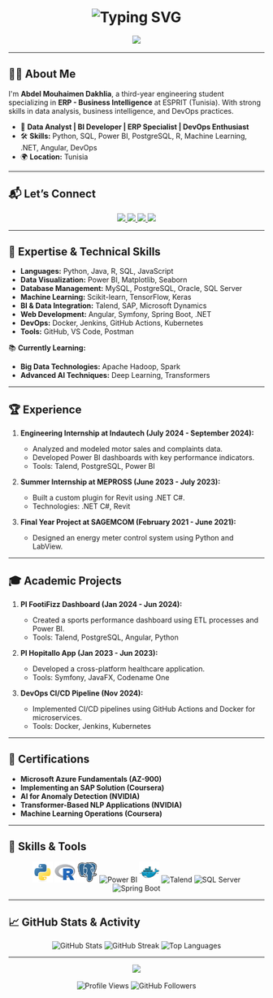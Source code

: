 <h1 align="center">
  <img src="https://readme-typing-svg.demolab.com?font=Fira+Code&weight=800&size=35&pause=1000&color=00FF00&width=700&lines=👋+Hi,+I’m+Abdel+Mouhaimen+Dakhlia" alt="Typing SVG" />
</h1>

<p align="center">
  <img src="https://media.giphy.com/media/f3iwJFOVOwuy7K6FFw/giphy.gif" width="300"/>
</p>

---

## 👨‍💻 About Me
I'm **Abdel Mouhaimen Dakhlia**, a third-year engineering student specializing in **ERP - Business Intelligence** at ESPRIT (Tunisia). With strong skills in data analysis, business intelligence, and DevOps practices. 

- 💼 **Data Analyst | BI Developer | ERP Specialist | DevOps Enthusiast**
- 🛠️ **Skills:** Python, SQL, Power BI, PostgreSQL, R, Machine Learning, .NET, Angular, DevOps
- 🌍 **Location:** Tunisia

---

## 📬 Let’s Connect
<p align="center">
  <a href="https://www.linkedin.com/in/mouhadakhlia/" target="_blank">
    <img src="https://img.shields.io/badge/-LinkedIn-0077B5?style=for-the-badge&logo=linkedin&logoColor=white"/>
  </a>
  <a href="https://www.instagram.com/mouha9/" target="_blank">
    <img src="https://img.shields.io/badge/-Instagram-E4405F?style=for-the-badge&logo=instagram&logoColor=white"/>
  </a>
  <a href="mailto:Abdelmouhaimen.dakhlia@esprit.tn">
    <img src="https://img.shields.io/badge/-Gmail-D14836?style=for-the-badge&logo=gmail&logoColor=white"/>
  </a>
  <a href="https://abdelmouhaimendakhlia.github.io/CV/" target="_blank">
    <img src="https://img.shields.io/badge/-View%20My%20CV-blue?style=for-the-badge&logo=github&logoColor=white"/>
  </a>
</p>

---

## 🚀 Expertise & Technical Skills
- **Languages:** Python, Java, R, SQL, JavaScript
- **Data Visualization:** Power BI, Matplotlib, Seaborn
- **Database Management:** MySQL, PostgreSQL, Oracle, SQL Server
- **Machine Learning:** Scikit-learn, TensorFlow, Keras
- **BI & Data Integration:** Talend, SAP, Microsoft Dynamics
- **Web Development:** Angular, Symfony, Spring Boot, .NET
- **DevOps:** Docker, Jenkins, GitHub Actions, Kubernetes
- **Tools:** GitHub, VS Code, Postman

📚 **Currently Learning:**
- **Big Data Technologies:** Apache Hadoop, Spark
- **Advanced AI Techniques:** Deep Learning, Transformers

---

## 🏆 Experience
1. **Engineering Internship at Indautech (July 2024 - September 2024):**
   - Analyzed and modeled motor sales and complaints data.
   - Developed Power BI dashboards with key performance indicators.
   - Tools: Talend, PostgreSQL, Power BI

2. **Summer Internship at MEPROSS (June 2023 - July 2023):**
   - Built a custom plugin for Revit using .NET C#.
   - Technologies: .NET C#, Revit

3. **Final Year Project at SAGEMCOM (February 2021 - June 2021):**
   - Designed an energy meter control system using Python and LabView.

---

## 🎓 Academic Projects
1. **PI FootiFizz Dashboard (Jan 2024 - Jun 2024):**
   - Created a sports performance dashboard using ETL processes and Power BI.
   - Tools: Talend, PostgreSQL, Angular, Python

2. **PI Hopitallo App (Jan 2023 - Jun 2023):**
   - Developed a cross-platform healthcare application.
   - Tools: Symfony, JavaFX, Codename One

3. **DevOps CI/CD Pipeline (Nov 2024):**
   - Implemented CI/CD pipelines using GitHub Actions and Docker for microservices.
   - Tools: Docker, Jenkins, Kubernetes

---

## 🏅 Certifications
- **Microsoft Azure Fundamentals (AZ-900)**
- **Implementing an SAP Solution (Coursera)**
- **AI for Anomaly Detection (NVIDIA)**
- **Transformer-Based NLP Applications (NVIDIA)**
- **Machine Learning Operations (Coursera)**

---

## 🔧 Skills & Tools
<p align="center">
  <img src="https://raw.githubusercontent.com/devicons/devicon/master/icons/python/python-original.svg" alt="Python" width="40" height="40"/>
  <img src="https://raw.githubusercontent.com/devicons/devicon/master/icons/r/r-original.svg" alt="R" width="40" height="40"/>
  <img src="https://raw.githubusercontent.com/devicons/devicon/master/icons/postgresql/postgresql-original.svg" alt="PostgreSQL" width="40" height="40"/>
  <img src="https://github.com/microsoft/PowerBI-Icons/blob/main/PNG/Desktop.png" alt="Power BI" width="40" height="40"/>
  <img src="https://raw.githubusercontent.com/devicons/devicon/master/icons/docker/docker-original.svg" alt="Docker" width="40" height="40"/>
  <img src="https://www.vectorlogo.zone/logos/talend/talend-icon.svg" alt="Talend" width="40" height="40"/>
  <img src="https://user-images.githubusercontent.com/4249331/52232852-e2c4f780-28bd-11e9-835d-1e3cf3e43888.png" alt="SQL Server" width="40" height="40"/>
  <img src="https://www.vectorlogo.zone/logos/springio/springio-icon.svg" alt="Spring Boot" width="40" height="40"/>
</p>

---

## 📈 GitHub Stats & Activity
<p align="center">
  <img src="https://github-readme-stats.vercel.app/api?username=AbdelMouhaimenDakhlia&show_icons=true&theme=radical&count_private=true" alt="GitHub Stats" width="400"/>
  <img src="https://github-readme-streak-stats.herokuapp.com/?user=AbdelMouhaimenDakhlia&theme=radical" alt="GitHub Streak" width="400"/>
  <img src="https://github-readme-stats.vercel.app/api/top-langs/?username=AbdelMouhaimenDakhlia&layout=compact&theme=radical" alt="Top Languages" width="400"/>
</p>

---

<p align="center">
  <img src="https://media.giphy.com/media/jTNG3RF6EwbkpD4LZx/giphy.gif" width="300"/>
</p>

<p align="center">
  <img src="https://komarev.com/ghpvc/?username=AbdelMouhaimenDakhlia&color=blue" alt="Profile Views" />
  <img src="https://img.shields.io/github/followers/AbdelMouhaimenDakhlia?style=social" alt="GitHub Followers" />
</p>
